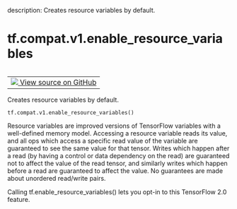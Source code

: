 description: Creates resource variables by default.

<div itemscope itemtype="http://developers.google.com/ReferenceObject">
<meta itemprop="name" content="tf.compat.v1.enable_resource_variables" />
<meta itemprop="path" content="Stable" />
</div>

# tf.compat.v1.enable_resource_variables

<!-- Insert buttons and diff -->

<table class="tfo-notebook-buttons tfo-api nocontent" align="left">
<td>
  <a target="_blank" href="https://github.com/tensorflow/tensorflow/blob/r2.4/tensorflow/python/ops/variable_scope.py#L218-L236">
    <img src="https://www.tensorflow.org/images/GitHub-Mark-32px.png" />
    View source on GitHub
  </a>
</td>
</table>



Creates resource variables by default.

<pre class="devsite-click-to-copy prettyprint lang-py tfo-signature-link">
<code>tf.compat.v1.enable_resource_variables()
</code></pre>



<!-- Placeholder for "Used in" -->

Resource variables are improved versions of TensorFlow variables with a
well-defined memory model. Accessing a resource variable reads its value, and
all ops which access a specific read value of the variable are guaranteed to
see the same value for that tensor. Writes which happen after a read (by
having a control or data dependency on the read) are guaranteed not to affect
the value of the read tensor, and similarly writes which happen before a read
are guaranteed to affect the value. No guarantees are made about unordered
read/write pairs.

Calling tf.enable_resource_variables() lets you opt-in to this TensorFlow 2.0
feature.